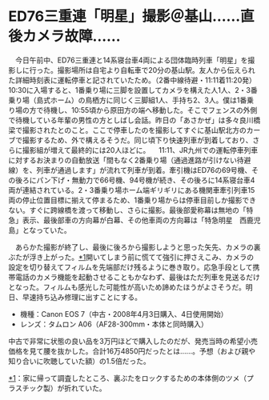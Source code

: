 # ED76三重連「明星」撮影＠基山……直後カメラ故障……

<div class="section">　今日午前中、ED76三重連と14系寝台車4両による団体臨時列車「明星」を撮影しに行った。撮影場所は自宅より自転車で20分の基山駅。友人から伝えられた詳細時刻表に運転停車と記されていたため。（2番中線待避・11:11着11:20発）10:30に入場すると、1番乗り場に三脚を設置してカメラを構えた人1人、2・3番乗り場（島式ホーム）の鳥栖方に同じく三脚組1人、手持ち2、3人。僕は1番乗り場の方で待機し、10:55頃から原田方の端へ移動した。そこでフェンスの外側で待機している年輩の男性の方としばし会話。昨日の「あさかぜ」は多々良川橋梁で撮影されたとのこと。ここで停車したのを撮影してすぐに基山駅北方のカーブで撮影するため、外で構えるそうだ。同じ頃下り快速列車が到着しており、さらに撮影組が増えて最終的には20人ほどに。 　11:11、JR九州での運転停車列車に対するお決まりの自動放送「間もなく2番乗り場（通過進路が引けない待避線）を、列車が通過します」が流れて列車が到着。牽引機はED76の69号機、その後ろにパン下げ・無動力で66号機、94号機が続き、その後ろに14系寝台車4両が連結されている。2・3番乗り場ホーム端ギリギリにある機関車牽引列車15両の停止位置目標に揃えて停まるため、1番乗り場からは停車目前しか撮影できない。すぐに跨線橋を渡って移動し、さらに撮影。最後部愛称幕は無地の「特急」表示、最後部車の方向幕が白幕、その他車両の方向幕は「特急明星　西鹿児島」となっていた。

　あらかた撮影が終了し、最後に後ろから撮影しようと思った矢先、カメラの裏ぶたが浮き上がった。<span class="footnote">[*1](/aotake91/#f1 "家に帰って調査したところ、裏ぶたをロックするための本体側のツメ（プラスチック製）が折れていた。")</span>開いてしまう前に慌てて強引に押さえこみ、カメラの設定を切り替えてフィルムを先端部だけ残るように巻き取り。応急手段として携帯電話のカメラ機能を起動させることもかなわず、最後はただ列車を見送るだけとなった。フィルムも感光した可能性が高いため諦めたほうがよさそうだ。明日、早速持ち込み修理に出すことにする。

* 機種：Canon EOS 7（中古・2008年4月3日購入、4日使用開始）
* レンズ：タムロン A06（AF28-300mm・本体と同時購入）

中古で非常に状態の良い品を3万円ほどで購入したのだが、発売当時の希望小売価格を見て腰を抜かした。合計16万4850円だったとは……。予想（および親や知り合いに吹聴していた額）の1.5倍だった。</div>

<div class="footnote">

[*1](/aotake91/#fn1)：家に帰って調査したところ、裏ぶたをロックするための本体側のツメ（プラスチック製）が折れていた。

</div>